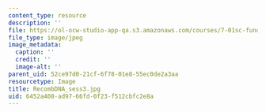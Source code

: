 ```yaml
---
content_type: resource
description: ''
file: https://ol-ocw-studio-app-qa.s3.amazonaws.com/courses/7-01sc-fundamentals-of-biology-fall-2011/6452a408ad9766fd0f23f512cbfc2e8a_RecombDNA_sess3.jpg
file_type: image/jpeg
image_metadata:
  caption: ''
  credit: ''
  image-alt: ''
parent_uid: 52ce97d0-21cf-6f78-01e8-55ec0de2a3aa
resourcetype: Image
title: RecombDNA_sess3.jpg
uid: 6452a408-ad97-66fd-0f23-f512cbfc2e8a
---
```

